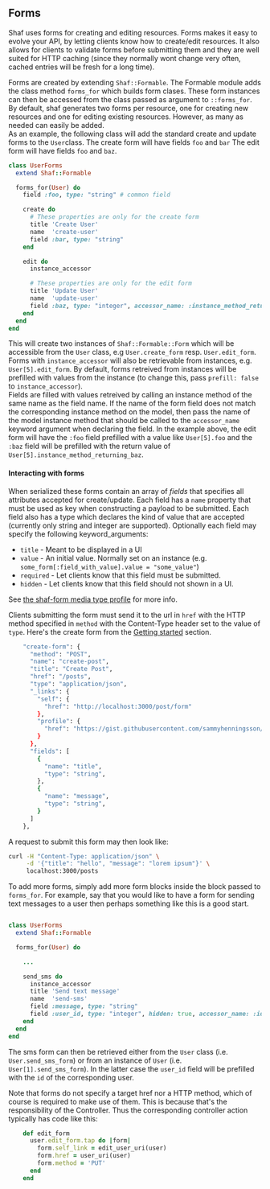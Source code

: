 ## Forms
Shaf uses forms for creating and editing resources. Forms makes it easy to evolve your API, by letting clients know how to create/edit resources. It also allows for clients to validate forms before submitting them and they are well suited for HTTP caching (since they normally wont change very often, cached entries will be fresh for a long time).

Forms are created by extending `Shaf::Formable`. The Formable module adds the class method `forms_for` which builds form clases. These form instances can then be accessed from the class passed as argument to `::forms_for`. By default, shaf generates two forms per resource, one for creating new resources and one for editing existing resources. However, as many as needed can easily be added.  
As an example, the following class will add the standard create and update forms to the `User`class. The create form will have fields `foo` and `bar` The edit form will have fields `foo` and `baz`.
```ruby
class UserForms
  extend Shaf::Formable

  forms_for(User) do
    field :foo, type: "string" # common field

    create do
      # These properties are only for the create form
      title 'Create User'
      name  'create-user'
      field :bar, type: "string"
    end

    edit do
      instance_accessor

      # These properties are only for the edit form
      title 'Update User'
      name  'update-user'
      field :baz, type: "integer", accessor_name: :instance_method_returning_baz
    end
  end
end
```
This will create two instances of `Shaf::Formable::Form` which will be accessible from the `User` class, e.g `User.create_form` resp. `User.edit_form`. Forms with `instance_accessor` will also be retrievable from instances, e.g. `User[5].edit_form`.
By default, forms retreived from instances will be prefilled with values from the instance (to change this, pass `prefill: false` to `instance_accessor`).  
Fields are filled with values retreived by calling an instance method of the same name as the field name. If the name of the form field does not match the corresponding instance method on the model, then pass the name of the model instance method that should be called to the `accessor_name` keyword argument when declaring the field. In the example above, the edit form will have the `:foo` field prefilled with a value like `User[5].foo` and the `:baz` field will be prefilled with the return value of `User[5].instance_method_returning_baz`.  

#### Interacting with forms
When serialized these forms contain an array of _fields_ that specifies all attributes accepted for create/update. Each field has a `name` property that must be used as key when constructing a payload to be submitted. Each field also has a type which declares the kind of value that are accepted (currently only string and integer are supported).
Optionally each field may specify the following keyword_arguments:
 - `title` - Meant to be displayed in a UI
 - `value` - An initial value. Normally set on an instance (e.g. `some_form[:field_with_value].value = "some_value"`)
 - `required` - Let clients know that this field must be submitted.
 - `hidden` - Let clients know that this field should not shown in a UI.

See [the shaf-form media type profile](https://gist.github.com/sammyhenningsson/39c8aafeaf60192b082762cbf3e08d57) for more info.

Clients submitting the form must send it to the url in `href` with the HTTP method specified in `method` with the Content-Type header set to the value of `type`. Here's the create form from the [Getting started](/README.md#getting-started) section.
```sh
    "create-form": {
      "method": "POST",
      "name": "create-post",
      "title": "Create Post",
      "href": "/posts",
      "type": "application/json",
      "_links": {
        "self": {
          "href": "http://localhost:3000/post/form"
        },
        "profile": {
          "href": "https://gist.githubusercontent.com/sammyhenningsson/39c8aafeaf60192b082762cbf3e08d57/raw/shaf-form.md"
        }
      },
      "fields": [
        {
          "name": "title",
          "type": "string",
        },
        {
          "name": "message",
          "type": "string",
        }
      ]
    },
```
A request to submit this form may then look like:
```sh
curl -H "Content-Type: application/json" \
     -d '{"title": "hello", "message": "lorem ipsum"}' \
     localhost:3000/posts
```

To add more forms, simply add more form blocks inside the block passed to `forms_for`. For example, say that you would like to have a form for sending text messages to a user then perhaps something like this is a good start.

```ruby

class UserForms
  extend Shaf::Formable

  forms_for(User) do

    ...

    send_sms do
      instance_accessor
      title 'Send text message'
      name  'send-sms'
      field :message, type: "string"
      field :user_id, type: "integer", hidden: true, accessor_name: :id
    end
  end
end
```
The sms form can then be retrieved either from the `User` class (i.e. `User.send_sms_form`) or from an instance of `User` (i.e. `User[1].send_sms_form`). In the latter case the `user_id` field will be prefilled with the `id` of the corresponding user.

Note that forms do not specify a target href nor a HTTP method, which of course is required to make use of them. This is because that's the responsibility of the Controller. Thus the corresponding controller action typically has code like this:

```ruby
    def edit_form
      user.edit_form.tap do |form|
        form.self_link = edit_user_uri(user)
        form.href = user_uri(user)
        form.method = 'PUT'
      end
    end
```
